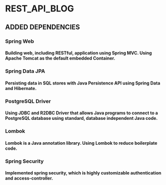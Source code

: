 # REST_API_BLOG
## ADDED DEPENDENCIES
### Spring Web
#### Building web, including RESTful, application using Spring MVC. Using Apache Tomcat as the default embedded Container.
### Spring Data JPA
#### Persisting data in SQL stores with Java Persistence API using Spring Data and Hibernate.
### PostgreSQL Driver
#### Using JDBC and R2DBC Driver that allows Java programs to connect to a PostgreSQL database using standard, database independent Java code.
### Lombok
#### Lombok is a Java annotation library. Using Lombok to reduce boilerplate code.
### Spring Security
#### Implemented spring security, which is highly customizable authentication and access-controller.


